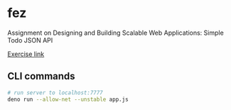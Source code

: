 # fez
Assignment on Designing and Building Scalable Web Applications: Simple Todo JSON API

[Exercise link](https://fitech101.aalto.fi/designing-and-building-scalable-web-applications/dab-02-web-software-development-rehearsal/2-web-applications-with-deno/)

## CLI commands

```bash
# run server to localhost:7777
deno run --allow-net --unstable app.js

```
